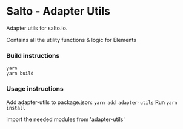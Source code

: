 # Salto - Adapter Utils

Adapter utils for salto.io.

Contains all the utility functions & logic for Elements


### Build instructions

```
yarn
yarn build
```

### Usage instructions

Add adapter-utils to package.json: `yarn add adapter-utils`
Run `yarn install`

import the needed modules from 'adapter-utils'
